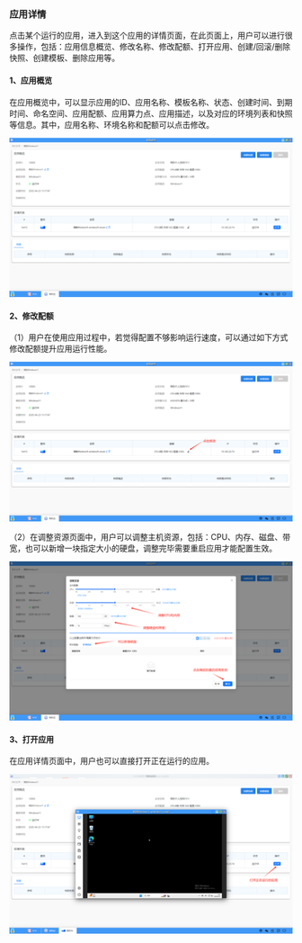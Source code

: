 ### 应用详情
点击某个运行的应用，进入到这个应用的详情页面，在此页面上，用户可以进行很多操作，包括：应用信息概览、修改名称、修改配额、打开应用、创建/回滚/删除快照、创建模板、删除应用等。

#### 1、应用概览
在应用概览中，可以显示应用的ID、应用名称、模板名称、状态、创建时间、到期时间、命名空间、应用配额、应用算力点、应用描述，以及对应的环境列表和快照等信息。其中，应用名称、环境名称和配额可以点击修改。

![alt text](./myapp02.png)

#### 2、修改配额
（1）用户在使用应用过程中，若觉得配置不够影响运行速度，可以通过如下方式修改配额提升应用运行性能。

![alt text](./myapp03.png)

（2）在调整资源页面中，用户可以调整主机资源，包括：CPU、内存、磁盘、带宽，也可以新增一块指定大小的硬盘，调整完毕需要重启应用才能配置生效。

![alt text](./myapp04.png)

#### 3、打开应用
在应用详情页面中，用户也可以直接打开正在运行的应用。

![alt text](./myapp05.png)